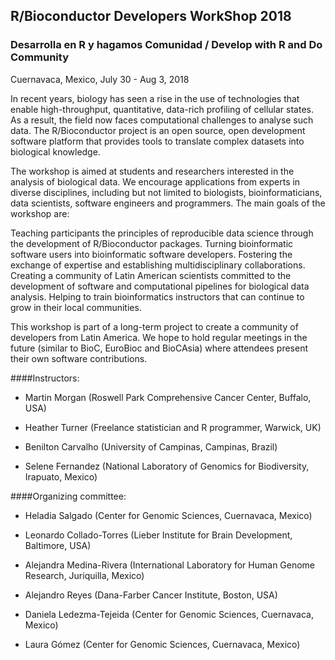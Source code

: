 ## R/Bioconductor Developers WorkShop 2018
### Desarrolla en R y hagamos Comunidad / Develop with R and Do Community

Cuernavaca, Mexico, July 30 - Aug 3, 2018

In recent years, biology has seen a rise in the use of technologies that enable high-throughput, quantitative, data-rich profiling of cellular states. As a result, the field now faces  computational challenges to analyse such data. The R/Bioconductor project is an open source, open development software platform that provides tools to translate complex datasets into biological knowledge.

The workshop is aimed at students and researchers interested in the analysis of biological data. We encourage applications from experts in diverse disciplines, including but not limited to biologists, bioinformaticians, data scientists, software engineers and programmers. The main goals of the workshop are:

Teaching participants the principles of reproducible data science through the development of R/Bioconductor packages. 
Turning bioinformatic software users into bioinformatic software developers.
Fostering the exchange of expertise and establishing multidisciplinary collaborations.
Creating a community of Latin American scientists committed to the development of software and computational pipelines for biological data analysis. 
Helping to train bioinformatics instructors that can continue to grow in their local communities.

This workshop is part of a long-term project to create a community of developers from Latin America. We hope to hold regular meetings in the future (similar to BioC, EuroBioc and BioCAsia) where attendees present their own software contributions.  


####Instructors:

- Martin Morgan (Roswell Park Comprehensive Cancer Center, Buffalo, USA)
  
- Heather Turner (Freelance statistician and R programmer, Warwick, UK)
  
- Benilton Carvalho (University of Campinas, Campinas, Brazil)
  
- Selene Fernandez (National Laboratory of Genomics for Biodiversity, Irapuato, Mexico)


####Organizing committee:

- Heladia Salgado (Center for Genomic Sciences, Cuernavaca, Mexico)
  
- Leonardo Collado-Torres (Lieber Institute for Brain Development, Baltimore, USA)
  
- Alejandra Medina-Rivera (International Laboratory for Human Genome Research, Juriquilla, Mexico)
  
- Alejandro Reyes (Dana-Farber Cancer Institute, Boston, USA)
  
- Daniela Ledezma-Tejeida (Center for Genomic Sciences, Cuernavaca, Mexico)
  
- Laura Gómez (Center for Genomic Sciences, Cuernavaca, Mexico)







